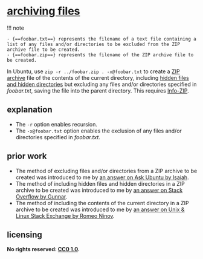 # [archiving files]

!!! note
    
    - {==foobar.txt==} represents the filename of a text file containing a list of any files and/or directories to be excluded from the ZIP archive file to be created.
    - {==foobar.zip==} represents the filename of the ZIP archive file to be created.

In Ubuntu, use `zip -r ../foobar.zip . -x@foobar.txt` to create a [ZIP archive](https://en.wikipedia.org/wiki/Zip_(file_format)) file of the contents of the current directory, including [hidden files and hidden directories](https://en.wikipedia.org/wiki/Hidden_file_and_hidden_directory) but excluding any files and/or directories specified in *foobar.txt*, saving the file into the parent directory. This requires [Info-ZIP](http://infozip.sourceforge.net/Zip.html).

## explanation
- The `-r` option enables recursion.
- The `-x@foobar.txt` option enables the exclusion of any files and/or directories specified in *foobar.txt*.

## prior work
- The method of excluding files and/or directories from a ZIP archive to be created was introduced to me by [an answer on Ask Ubuntu by Isaiah](https://askubuntu.com/questions/28476/how-do-i-zip-up-a-folder-but-exclude-the-git-subfolder/28482#28482).
- The method of including hidden files and hidden directories in a ZIP archive to be created was introduced to me by [an answer on Stack Overflow by Gunnar](https://stackoverflow.com/questions/12493206/zip-including-hidden-files/12493244#12493244).
- The method of including the contents of the current directory in a ZIP archive to be created was introduced to me by [an answer on Unix & Linux Stack Exchange by Romeo Ninov](https://unix.stackexchange.com/questions/182032/zip-the-contents-of-a-folder-without-including-the-folder-itself/182036#182036).

## licensing
**No rights reserved: [CC0 1.0](https://creativecommons.org/publicdomain/zero/1.0/).**

[archiving files]: https://en.wikipedia.org/wiki/File_archiver
